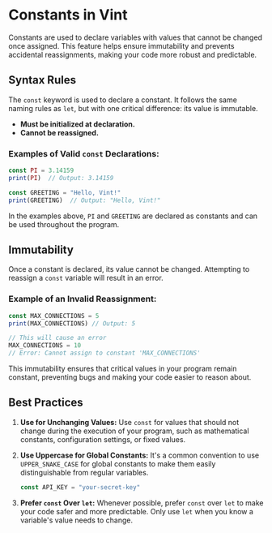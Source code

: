 # Constants in Vint

Constants are used to declare variables with values that cannot be changed once assigned. This feature helps ensure immutability and prevents accidental reassignments, making your code more robust and predictable.

## Syntax Rules

The `const` keyword is used to declare a constant. It follows the same naming rules as `let`, but with one critical difference: its value is immutable.

- **Must be initialized at declaration.**
- **Cannot be reassigned.**

### Examples of Valid `const` Declarations:

```js
const PI = 3.14159
print(PI)  // Output: 3.14159

const GREETING = "Hello, Vint!"
print(GREETING)  // Output: "Hello, Vint!"
```

In the examples above, `PI` and `GREETING` are declared as constants and can be used throughout the program.

## Immutability

Once a constant is declared, its value cannot be changed. Attempting to reassign a `const` variable will result in an error.

### Example of an Invalid Reassignment:

```js
const MAX_CONNECTIONS = 5
print(MAX_CONNECTIONS) // Output: 5

// This will cause an error
MAX_CONNECTIONS = 10 
// Error: Cannot assign to constant 'MAX_CONNECTIONS'
```

This immutability ensures that critical values in your program remain constant, preventing bugs and making your code easier to reason about.

## Best Practices

1. **Use for Unchanging Values:** Use `const` for values that should not change during the execution of your program, such as mathematical constants, configuration settings, or fixed values.

2. **Use Uppercase for Global Constants:** It's a common convention to use `UPPER_SNAKE_CASE` for global constants to make them easily distinguishable from regular variables.

   ```js
   const API_KEY = "your-secret-key"
   ```

3. **Prefer `const` Over `let`:** Whenever possible, prefer `const` over `let` to make your code safer and more predictable. Only use `let` when you know a variable's value needs to change. 